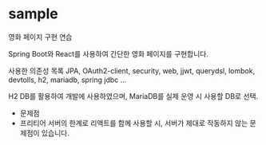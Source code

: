# sample
영화 페이지 구현 연습

Spring Boot와 React를 사용하여 간단한 영화 페이지를 구현합니다.

사용한 의존성 목록
JPA, OAuth2-client, security, web, jjwt, querydsl, lombok, devtolls, h2, mariadb, spring jdbc ...

H2 DB를 활용하여 개발에 사용하였으며, MariaDB를 실제 운영 시 사용할 DB로 선택.

- 문제점
 - 프리티어 서버의 한계로 리액트를 함께 사용할 시, 서버가 제대로 작동하지 않는 문제점이 있습니다.

